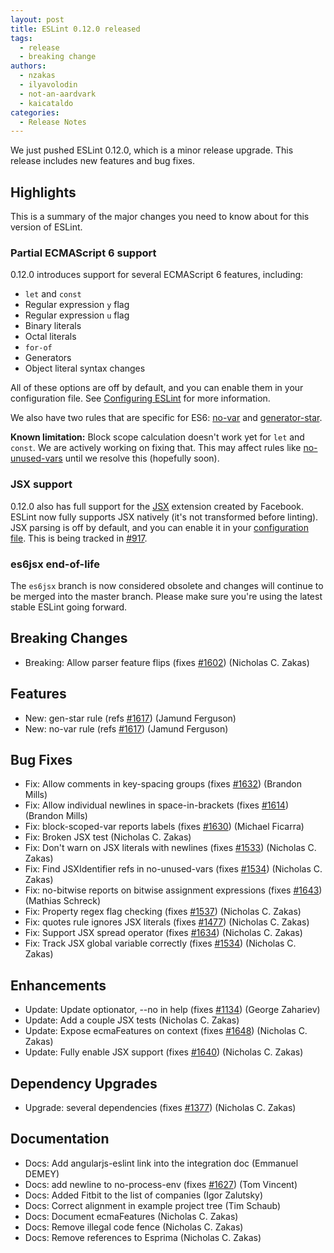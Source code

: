 ```yaml
---
layout: post
title: ESLint 0.12.0 released
tags:
  - release
  - breaking change
authors:
  - nzakas
  - ilyavolodin
  - not-an-aardvark
  - kaicataldo
categories:
  - Release Notes
---
```


We just pushed ESLint 0.12.0, which is a minor release upgrade. This release includes new features and bug fixes.

## Highlights

This is a summary of the major changes you need to know about for this version of ESLint.

### Partial ECMAScript 6 support

0.12.0 introduces support for several ECMAScript 6 features, including:

* `let` and `const`
* Regular expression `y` flag
* Regular expression `u` flag
* Binary literals
* Octal literals
* `for-of`
* Generators
* Object literal syntax changes

All of these options are off by default, and you can enable them in your configuration file. See [Configuring ESLint](https://eslint.org/docs/user-guide/configuring) for more information.

We also have two rules that are specific for ES6: [no-var](https://eslint.org/docs/rules/no-var) and [generator-star](https://eslint.org/docs/rules/generator-star).

**Known limitation:** Block scope calculation doesn't work yet for `let` and `const`. We are actively working on fixing that. This may affect rules like [no-unused-vars](https://eslint.org/docs/rules/no-var) until we resolve this (hopefully soon).

### JSX support

0.12.0 also has full support for the [JSX](http://facebook.github.io/jsx/) extension created by Facebook. ESLint now fully supports JSX natively (it's not transformed before linting). JSX parsing is off by default, and you can enable it in your [configuration file](https://eslint.org/docs/user-guide/configuring). This is being tracked in [#917](https://github.com/eslint/eslint/issues/917).

### es6jsx end-of-life

The `es6jsx` branch is now considered obsolete and changes will continue to be merged into the master branch. Please make sure you're using the latest stable ESLint going forward.

## Breaking Changes

* Breaking: Allow parser feature flips (fixes [#1602](https://github.com/eslint/eslint/issues/1602)) (Nicholas C. Zakas)

## Features

* New: gen-star rule (refs [#1617](https://github.com/eslint/eslint/issues/1617)) (Jamund Ferguson)
* New: no-var rule (refs [#1617](https://github.com/eslint/eslint/issues/1617)) (Jamund Ferguson)

## Bug Fixes

* Fix: Allow comments in key-spacing groups (fixes [#1632](https://github.com/eslint/eslint/issues/1632)) (Brandon Mills)
* Fix: Allow individual newlines in space-in-brackets (fixes [#1614](https://github.com/eslint/eslint/issues/1614)) (Brandon Mills)
* Fix: block-scoped-var reports labels (fixes [#1630](https://github.com/eslint/eslint/issues/1630)) (Michael Ficarra)
* Fix: Broken JSX test (Nicholas C. Zakas)
* Fix: Don't warn on JSX literals with newlines (fixes [#1533](https://github.com/eslint/eslint/issues/1533)) (Nicholas C. Zakas)
* Fix: Find JSXIdentifier refs in no-unused-vars (fixes [#1534](https://github.com/eslint/eslint/issues/1534)) (Nicholas C. Zakas)
* Fix: no-bitwise reports on bitwise assignment expressions (fixes [#1643](https://github.com/eslint/eslint/issues/1643)) (Mathias Schreck)
* Fix: Property regex flag checking (fixes [#1537](https://github.com/eslint/eslint/issues/1537)) (Nicholas C. Zakas)
* Fix: quotes rule ignores JSX literals (fixes [#1477](https://github.com/eslint/eslint/issues/1477)) (Nicholas C. Zakas)
* Fix: Support JSX spread operator (fixes [#1634](https://github.com/eslint/eslint/issues/1634)) (Nicholas C. Zakas)
* Fix: Track JSX global variable correctly (fixes [#1534](https://github.com/eslint/eslint/issues/1534)) (Nicholas C. Zakas)

## Enhancements

* Update: Update optionator, --no in help (fixes [#1134](https://github.com/eslint/eslint/issues/1134)) (George Zahariev)
* Update: Add a couple JSX tests (Nicholas C. Zakas)
* Update: Expose ecmaFeatures on context (fixes [#1648](https://github.com/eslint/eslint/issues/1648)) (Nicholas C. Zakas)
* Update: Fully enable JSX support (fixes [#1640](https://github.com/eslint/eslint/issues/1640)) (Nicholas C. Zakas)

## Dependency Upgrades

* Upgrade: several dependencies (fixes [#1377](https://github.com/eslint/eslint/issues/1377)) (Nicholas C. Zakas)

## Documentation

* Docs: Add angularjs-eslint link into the integration doc (Emmanuel DEMEY)
* Docs: add newline to no-process-env (fixes [#1627](https://github.com/eslint/eslint/issues/1627)) (Tom Vincent)
* Docs: Added Fitbit to the list of companies (Igor Zalutsky)
* Docs: Correct alignment in example project tree (Tim Schaub)
* Docs: Document ecmaFeatures (Nicholas C. Zakas)
* Docs: Remove illegal code fence (Nicholas C. Zakas)
* Docs: Remove references to Esprima (Nicholas C. Zakas)
